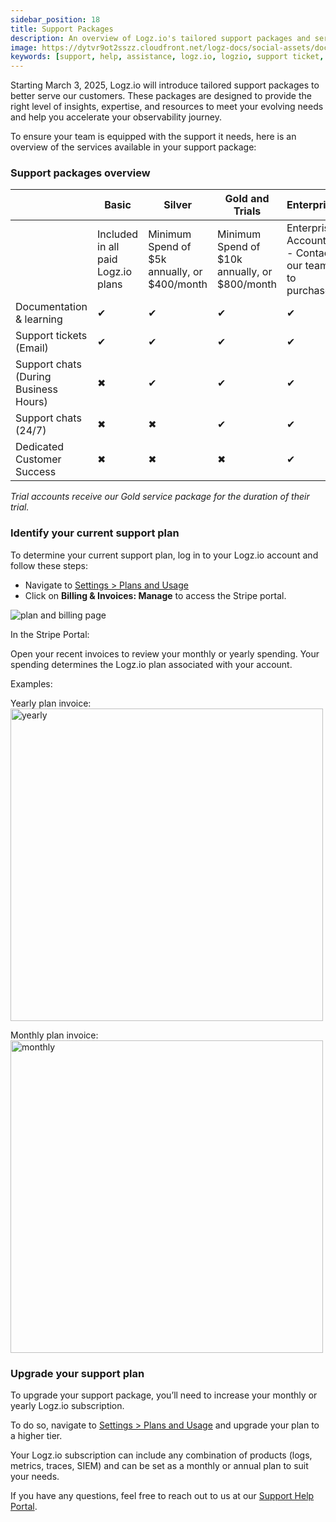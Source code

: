 ```yaml
---
sidebar_position: 18
title: Support Packages
description: An overview of Logz.io's tailored support packages and service levels.
image: https://dytvr9ot2sszz.cloudfront.net/logz-docs/social-assets/docs-social.jpg
keywords: [support, help, assistance, logz.io, logzio, support ticket, support chat, support plan]
---
```



Starting March 3, 2025, Logz.io will introduce tailored support packages to better serve our customers. These packages are designed to provide the right level of insights, expertise, and resources to meet your evolving needs and help you accelerate your observability journey.

To ensure your team is equipped with the support it needs, here is an overview of the services available in your support package:

<h3>Support packages overview</h3>

|  | **Basic** | **Silver** | **Gold and Trials** | **Enterprise** |
| --- | --- | --- | --- | --- |
|  | Included in all paid Logz.io plans | Minimum Spend of $5k annually, or $400/month | Minimum Spend of $10k annually, or $800/month | Enterprise Accounts - Contact our team to purchase |
| Documentation & learning | ✔ | ✔ | ✔ | ✔ |
| Support tickets (Email) | ✔ | ✔ | ✔ | ✔ |
| Support chats (During Business Hours) | ✖ | ✔ | ✔ | ✔ |
| Support chats (24/7) | ✖ | ✖ | ✔ | ✔ |
| Dedicated Customer Success | ✖ | ✖ | ✖ | ✔ |

*Trial accounts receive our Gold service package for the duration of their trial.*

<h3>Identify your current support plan</h3>

To determine your current support plan, log in to your Logz.io account and follow these steps:

* Navigate to [Settings > Plans and Usage](https://app.logz.io/#/dashboard/settings/plan-and-billing/plan)
* Click on **Billing & Invoices: Manage** to access the Stripe portal.

![plan and billing page](https://dytvr9ot2sszz.cloudfront.net/logz-docs/plan-and-billing-manage.png)

In the Stripe Portal:

Open your recent invoices to review your monthly or yearly spending. Your spending determines the Logz.io plan associated with your account.

Examples:

Yearly plan invoice:
<img src="https://dytvr9ot2sszz.cloudfront.net/logz-docs/logzio-yearly-plan.png" alt="yearly" width="500"/>

Monthly plan invoice:
<img src="https://dytvr9ot2sszz.cloudfront.net/logz-docs/logzio-monthly-plan-jan.png" alt="monthly" width="500"/>



<h3>Upgrade your support plan</h3>

To upgrade your support package, you’ll need to increase your monthly or yearly Logz.io subscription.

To do so, navigate to [Settings > Plans and Usage](https://app.logz.io/#/dashboard/settings/plan-and-billing/plan) and upgrade your plan to a higher tier.

Your Logz.io subscription can include any combination of products (logs, metrics, traces, SIEM) and can be set as a monthly or annual plan to suit your needs.



If you have any questions, feel free to reach out to us at our [Support Help Portal](https://logzio-support.atlassian.net/servicedesk/customer/portals).

